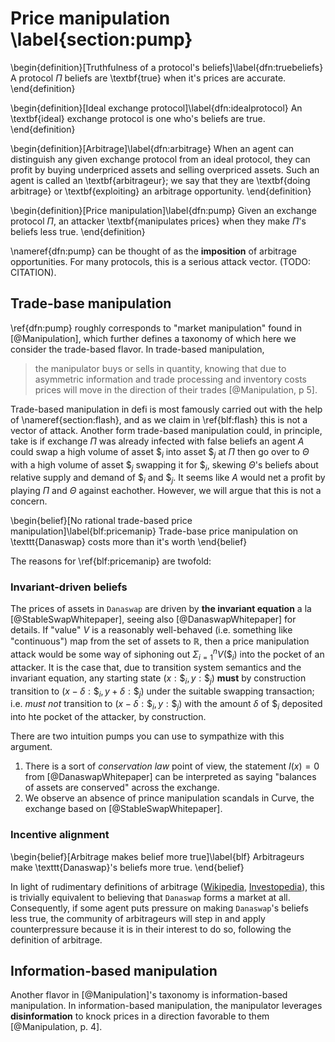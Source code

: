 # Price manipulation \label{section:pump}

\begin{definition}[Truthfulness of a protocol's beliefs]\label{dfn:truebeliefs}
A protocol $\Pi$ beliefs are \textbf{true} when it's prices are accurate.
\end{definition}

\begin{definition}[Ideal exchange protocol]\label{dfn:idealprotocol}
An \textbf{ideal} exchange protocol is one who's beliefs are true.
\end{definition}

\begin{definition}[Arbitrage]\label{dfn:arbitrage}
When an agent can distinguish any given exchange protocol from an ideal protocol, they can profit by buying underpriced assets and selling overpriced assets. Such an agent is called an \textbf{arbitrageur}; we say that they are \textbf{doing arbitrage} or \textbf{exploiting} an arbitrage opportunity. 
\end{definition}

\begin{definition}[Price manipulation]\label{dfn:pump}
Given an exchange protocol $\Pi$, an attacker \textbf{manipulates prices} when they make $\Pi$'s beliefs less true. 
\end{definition}

\nameref{dfn:pump} can be thought of as the **imposition** of arbitrage opportunities. For many protocols, this is a serious attack vector. (TODO: CITATION). 

## Trade-base manipulation

\ref{dfn:pump} roughly corresponds to "market manipulation" found in [@Manipulation], which further defines a taxonomy of which here we consider the trade-based flavor. In trade-based manipulation, 
> the manipulator buys or sells in quantity, knowing that due to asymmetric information and trade processing and inventory costs prices will move in the direction of their trades [@Manipulation, p 5].

Trade-based manipulation in defi is most famously carried out with the help of \nameref{section:flash}, and as we claim in \ref{blf:flash} this is not a vector of attack. Another form trade-based manipulation could, in principle, take is if exchange $\Pi$ was already infected with false beliefs an agent $A$ could swap a high volume of asset $\$_i$ into asset $\$_j$ at $\Pi$ then go over to $\Theta$ with a high volume of asset $\$_j$ swapping it for $\$_i$, skewing $\Theta$'s beliefs about relative supply and demand of $\$_i$ and $\$_j$. It seems like $A$ would net a profit by playing $\Pi$ and $\Theta$ against eachother. However, we will argue that this is not a concern. 

\begin{belief}[No rational trade-based price manipulation]\label{blf:pricemanip}
Trade-base price manipulation on \texttt{Danaswap} costs more than it's worth
\end{belief}

The reasons for \ref{blf:pricemanip} are twofold: 

### Invariant-driven beliefs

The prices of assets in `Danaswap` are driven by **the invariant equation** a la [@StableSwapWhitepaper], seeing also [@DanaswapWhitepaper] for details. If "value" $V$ is a reasonably well-behaved (i.e. something like "continuous") map from the set of assets to $\mathbb{R}$, then a price manipulation attack would be some way of siphoning out $\Sigma_{i = 1}^{n} V(\$_i)$ into the pocket of an attacker. It is the case that, due to transition system semantics and the invariant equation, any starting state $(x : \$_i, y: \$_j)$ **must** by construction transition to $(x - \delta : \$_i, y + \delta : \$_j)$ under the suitable swapping transaction; i.e. _must not_ transition to $(x - \delta : \$_i, y : \$_j)$ with the amount $\delta$ of $\$_i$ deposited into hte pocket of the attacker, by construction. 

There are two intuition pumps you can use to sympathize with this argument. 
1. There is a sort of _conservation law_ point of view, the statement $I(x) = 0$ from [@DanaswapWhitepaper] can be interpreted as saying "balances of assets are conserved" across the exchange. 
2. We observe an absence of prince manipulation scandals in Curve, the exchange based on [@StableSwapWhitepaper]. 

### Incentive alignment

\begin{belief}[Arbitrage makes belief more true]\label{blf}
Arbitrageurs make \texttt{Danaswap}'s beliefs more true.
\end{belief}

In light of rudimentary definitions of arbitrage ([Wikipedia](https://en.wikipedia.org/wiki/Arbitrage#Price_convergence), [Investopedia](https://www.investopedia.com/terms/a/arbitrage.asp)), this is trivially equivalent to believing that `Danaswap` forms a market at all. Consequently, if some agent puts pressure on making `Danaswap`'s beliefs less true, the community of arbitrageurs will step in and apply counterpressure because it is in their interest to do so, following the definition of arbitrage. 

## Information-based manipulation

Another flavor in [@Manipulation]'s taxonomy is information-based manipulation. In information-based manipulation, the manipulator leverages **disinformation** to knock prices in a direction favorable to them [@Manipulation, p. 4]. 

